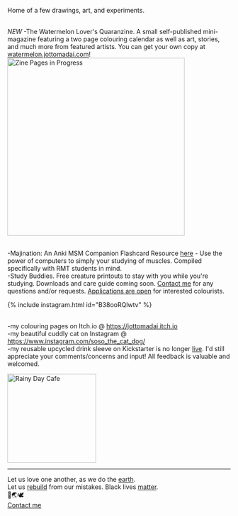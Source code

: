 Home of a few drawings, art, and experiments.

<br> *NEW* -The Watermelon Lover's Quaranzine. A small self-published mini-magazine featuring a two page colouring calendar as well as art, stories, and much more from featured artists. You can get your own copy at <a href="http://watermelon.jottomadai.com">watermelon.jottomadai.com</a>!
<br><a href="https://docs.google.com/forms/d/e/1FAIpQLSdcFXyF8Y_bXi8gQuaPT6bW6AFk87yIP9agLOYg9b_jUC8Ayg/viewform"><img src="https://lh6.googleusercontent.com/FtOQIC_BtT8OV_7vGyFzBrjj3nyQoY5hQURgaBYEFdsEF6V56YjyHale_1XES6XMXDw2e_4lcNPCzSDzPbnoFxtorxUU1o5LOYGnJsJnPn_aqhZyTrems9z3JUFJ=w3024" title="Zine Pages in Progress" width="400"/></a>

<br> -Majination: An Anki MSM Companion Flashcard Resource <a href="https://gdoc.pub/doc/e/2PACX-1vTDm_ZtDWwCccAEKa3z8wD-Ztz38lu4fw0ze4k_o7Hr2UuHiO58tb7TdehoiaXVRWHp5gLZyv4evrvj">here</a> - Use the power of computers to simply your studying of muscles. Compiled specifically with RMT students in mind.
<br> -Study Buddies. Free creature printouts to stay with you while you're studying. Downloads and care guide coming soon. <a href="https://forms.gle/bA27hf1xugAdUEus8">Contact me</a> for any questions and/or requests. <a href="https://forms.gle/8caabiy5caqUdKBe7">Applications are open</a> for interested colourists. 

{% include instagram.html id="B38ooRQlwtv" %}

<br> -my colouring pages on Itch.io @ <a href="https://jottomadai.itch.io">https://jottomadai.itch.io</a>
<br> -my beautiful cuddly cat on Instagram @ <a href="https://www.instagram.com/soso_the_cat_dog/">https://www.instagram.com/soso_the_cat_dog/</a>
<br> -my reusable upcycled drink sleeve on Kickstarter is no longer <a href="https://www.kickstarter.com/projects/jotto/shapeshift-upcycled-drink-sleeves-with-an-artsy-twist?ref=1qqc4v">live</a>. I'd still appreciate your comments/concerns and input! All feedback is valuable and welcomed.

<a href="https://imgur.com/DmU2pqT"><img src="https://i.imgur.com/DmU2pqT.jpg" title="Rainy Day Cafe" width="200"/></a>

-------
Let us love one another, as we do the <a href="https://350.org/science/">earth</a>.
<br>Let us <a href="https://globalclimatestrike.net/">rebuild</a> from our mistakes. Black lives <a href="https://blacklivesmatter.com/">matter</a>.
<br>🐝🌏🕊️
<br>
<a href="https://forms.gle/bA27hf1xugAdUEus8">Contact me</a>
<script async src="//www.instagram.com/embed.js"></script>
